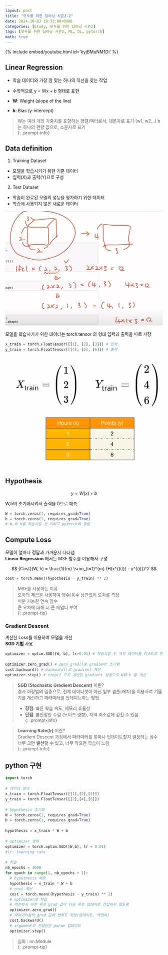 ```yaml
---
layout: post
title: "모두를 위한 딥러닝 시즌2-2"
date: 2024-10-03 19:32:00+0900
categories: [Study, 모두를 위한 딥러닝 시즌2]
tags: [모두를 위한 딥러닝 시즌2, ML, DL, pytorch]
math: true
---
```

{% include embed/youtube.html id='kyjBMuNM1DI' %}  

## Linear Regression

- 학습 데이터와 가장 잘 맞는 하나의 직선을 찾는 작업
- 수학적으로 y = Wx + b 형태로 표현

- **W**: Weight (slope of the line)
- **b**: Bias (y-intercept)

> W는 여러 개의 가중치를 포함하는 행렬/벡터로서, 대문자로 표기 (w1, w2...)
> b는 하나의 편향 값으로, 소문자로 표기  
{: .prompt-info}

## Data definition

1. Training Dataset
  * 모델을 학습시키기 위한 기존 데이터
  * 입력(X)과 출력(Y)으로 구성

2. Test Dataset
  * 학습이 완료된 모델의 성능을 평가하기 위한 데이터
  * 학습에 사용되지 않은 새로운 데이터

![alt text](assets/img/posts/deeplearningzerotoall/1-2/image.png)

모델을 학습시키기 위한 데이터는 torch.tensor 의 형태
입력과 출력을 따로 저장   

```python
x_train = torch.FloatTensor([[1], [2], [3]]) # 입력
y_train = torch.FloatTensor([[4], [5], [6]]) # 출력
```

![alt text](assets/img/posts/deeplearningzerotoall/2/image-1.png)

## Hypothesis

```math
y = W(x) + b
```

W,b의 초기화시켜서 출력을 0으로 예측   

```python
W = torch.zeros(1, requires_grad=True)
b = torch.zeros(1, requires_grad=True)
# W,와 b를 학습시킬 것 이라고 pytorch에 알림
```

## Compute Loss  

모델이 얼마나 정답과 가까운지 나타냄  
**Linear Regression** 에서는  MSE 함수를 이용해서 구성  

$$ {Cost}(W, b) = \frac{1}{m} \sum_{i=1}^{m} (H(x^{(i)}) - y^{(i)})^2  $$

```python
cost = torch.mean((hypothesis - y_train) ** 2)
```

> MSE를 사용하는 이유  
> 오차의 제곱을 사용하여 양수/음수 상관없이 오차를 측정  
> 미분 가능한 연속 함수  
> 큰 오차에 대해 더 큰 페널티 부여  
{: .prompt-tip}

### Gradient Descent

계산한 Loss를 이용하여 모델을 개선  
**SGD 기법** 사용

```python
optimizer = optim.SGD([W, b], lr=0.01) # 학습시킬 두 개의 데이터를 리스트로 만들어 넣음, 적당한 running rate 넣음.

optimizer.zero_grad() # zero_grad()로 gradient 초기화
cost.backward() # backward()로 gradient 계산
optimizer.step() # step() 으로 계산된 gradient 방향으로 W와 b 를 개선
```
> **SGD (Stochastic Gradient Descent)** 이란?  
> 경사 하강법의 일종으로, 전체 데이터셋이 아닌 일부 샘플(배치)을 이용하여 기울기를 계산하고 파라미터를 업데이트하는 방법   
> - **장점**: 빠른 학습 속도, 메모리 효율성  
> - **단점**: 불안정한 수렴 (노이즈 영향), 지역 최소값에 갇힐 수 있음  
{: .prompt-info}

> **Learning Rate(lr)** 이란?  
> Gradient Descent 과정에서 파라미터를 얼마나 업데이트할지 결정하는 상수  
> 너무 크면 **발산**할 수 있고, 너무 작으면 학습이 느림  
{: .prompt-info}

## python 구현
```python
import torch

# 데이터 정의
x_train = torch.FloatTensor([[1],[2],[3]])
y_train = torch.FloatTensor([[2],[4],[6]])

# hypothesis 초기화
W = torch.zeros(1, requires_grad=True)
b = torch.zeros(1, requires_grad=True)

hypothesis = x_train * W + b

# optimizer 정의
optimizer = torch.optim.SGD([W,b], lr = 0.01)
#lr: learning rate

# 학습
nb_epochs = 1000
for epoch in range(1, nb_epochs + 1):
  # hypothesis 예측
  hypothesis = x_train * W + b
  # cost 계산
  cost = torch.mean((hypothesis - y_train) ** 2)
  # optimizer로 학습
  # 역전파시 이전 루프 grad 값이 다음 루프 업데이트 간섭하지 않도록
  optimizer.zero_grad()
  # 파라미터들의 grad 값에 변화도 저장(업데이트, 역전파)
  cost.backward() 
  # argument로 전달받은 param 업데이트
  optimizer.step()

```


> 심화 : nn.Module  
{: .prompt-tip}